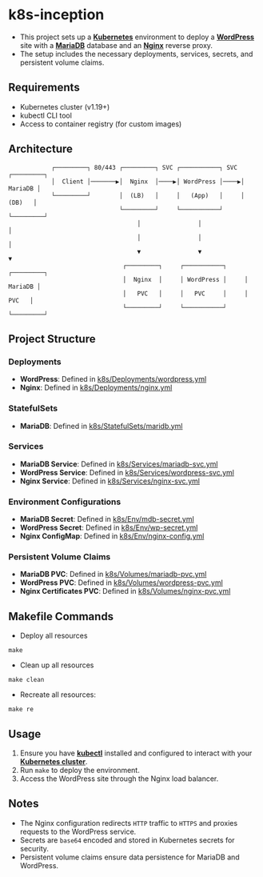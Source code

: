 # k8s-inception

* This project sets up a [**Kubernetes**](https://kubernetes.io/) environment to deploy a [**WordPress**](https://wordpress.org/) site with a [**MariaDB**](https://mariadb.org/) database and an [**Nginx**](https://nginx.org/) reverse proxy.
* The setup includes the necessary deployments, services, secrets, and persistent volume claims.

## Requirements

* Kubernetes cluster (v1.19+)
* kubectl CLI tool
* Access to container registry (for custom images)
## Architecture

```
            ┌─────────┐ 80/443 ┌─────────┐ SVC ┌───────────┐ SVC ┌─────────┐
            │  Client │───────▶│  Nginx  │────▶│ WordPress │────▶│ MariaDB │
            └─────────┘        │  (LB)   │     │   (App)   │     │  (DB)   │
                               └─────────┘     └───────────┘     └─────────┘
                                    │                │                │
                                    │                │                │
                                    ▼                ▼                ▼
                                ┌─────────┐     ┌───────────┐     ┌─────────┐
                                │  Nginx  │     │ WordPress │     │ MariaDB │
                                │   PVC   │     │   PVC     │     │   PVC   │
                                └─────────┘     └───────────┘     └─────────┘
```

## Project Structure
   
### Deployments

- **WordPress**: Defined in [k8s/Deployments/wordpress.yml](k8s/Deployments/wordpress.yml)
- **Nginx**: Defined in [k8s/Deployments/nginx.yml](k8s/Deployments/nginx.yml)

### StatefulSets

- **MariaDB**: Defined in [k8s/StatefulSets/maridb.yml](k8s/StatefulSets/maridb.yml)

### Services

- **MariaDB Service**: Defined in [k8s/Services/mariadb-svc.yml](k8s/Services/mariadb-svc.yml)
- **WordPress Service**: Defined in [k8s/Services/wordpress-svc.yml](k8s/Services/wordpress-svc.yml)
- **Nginx Service**: Defined in [k8s/Services/nginx-svc.yml](k8s/Services/nginx-svc.yml)

### Environment Configurations

- **MariaDB Secret**: Defined in [k8s/Env/mdb-secret.yml](k8s/Env/mdb-secret.yml)
- **WordPress Secret**: Defined in [k8s/Env/wp-secret.yml](k8s/Env/wp-secret.yml)
- **Nginx ConfigMap**: Defined in [k8s/Env/nginx-config.yml](k8s/Env/nginx-config.yml)

### Persistent Volume Claims

- **MariaDB PVC**: Defined in [k8s/Volumes/mariadb-pvc.yml](k8s/Volumes/mariadb-pvc.yml)
- **WordPress PVC**: Defined in [k8s/Volumes/wordpress-pvc.yml](k8s/Volumes/wordpress-pvc.yml)
- **Nginx Certificates PVC**: Defined in [k8s/Volumes/nginx-pvc.yml](k8s/Volumes/nginx-pvc.yml)


## Makefile Commands
* Deploy all resources
```
make
```
* Clean up all resources
```
make clean
```
* Recreate all resources:
```
make re
```

## Usage
1. Ensure you have [**kubectl**]() installed and configured to interact with your [**Kubernetes cluster**]().
2. Run `make` to deploy the environment.
3. Access the WordPress site through the Nginx load balancer.

## Notes
* The Nginx configuration redirects `HTTP` traffic to `HTTPS` and proxies requests to the WordPress service.
* Secrets are `base64` encoded and stored in Kubernetes secrets for security.
* Persistent volume claims ensure data persistence for MariaDB and WordPress.